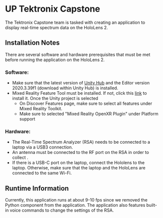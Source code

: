 # UP Tektronix Capstone
The Tektronix Capstone team is tasked with creating an application to display real-time spectrum data on the HoloLens 2.


## Installation Notes
There are several software and hardware prerequisites that must be met before running the application on the HoloLens 2.

### Software:
- Make sure that the latest version of [Unity Hub](https://unity.com/download) and the Editor version 2020.3.39f1 (download within Unity Hub) is installed.
- Mixed Reality Feature Tool must be installed. If not, click this [link](https://www.microsoft.com/en-us/download/confirmation.aspx?id=102778) to install it. Once the Unity project is selected
  - On Discover Features page, make sure to select all features under Mixed Reality Toolkit.
  - Make sure to selected "Mixed Reality OpenXR Plugin" under Platform support

### Hardware:
- The Real-Time Spectrum Analyzer (RSA) needs to be connected to a laptop via a USB3 connection.
- An antenna must be connected to the RF port on the RSA in order to collect .
- If there is a USB-C port on the laptop, connect the Hololens to the laptop. Otherwise, make sure that the laptop and the HoloLens are connected to the same Wi-Fi.

## Runtime Information
Currently, this application runs at about 9-10 fps since we removed the Python component from the application. The application also features built-in voice commands to change the settings of the RSA.
